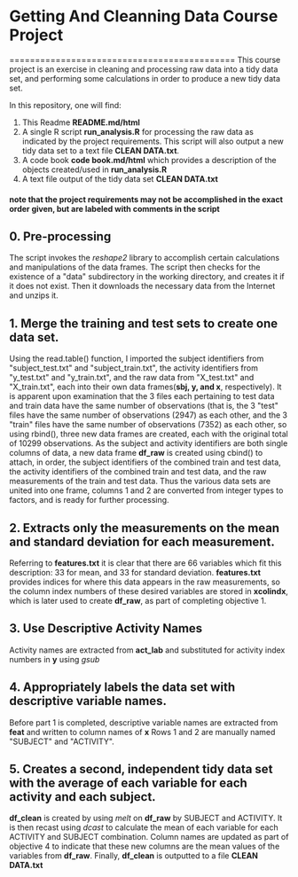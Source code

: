 # Getting And Cleanning Data Course Project
============================================
This course project is an exercise in cleaning and processing raw data into a tidy data set, and performing some calculations in order to produce a new tidy data set.

In this repository, one will find:  
  1. This Readme **README.md/html**  
  2. A single R script **run_analysis.R** for processing the raw data as indicated by the project requirements. This script will also output a new tidy data set to a text file **CLEAN DATA.txt**.  
  3. A code book **code book.md/html** which provides a description of the objects created/used in **run_analysis.R**  
  4. A text file output of the tidy data set **CLEAN DATA.txt**  

#### note that the project requirements may not be accomplished in the exact order given, but are labeled with comments in the script  

## 0. Pre-processing

The script invokes the *reshape2* library to accomplish certain calculations and manipulations of the data frames. The script then checks for the existence of a "data" subdirectory in the working directory, and creates it if it does not exist. Then it downloads the necessary data from the Internet and unzips it.  

## 1. Merge the training and test sets to create one data set.

Using the read.table() function, I imported the subject identifiers from "subject_test.txt" and "subject_train.txt", the activity identifiers from "y_test.txt" and "y_train.txt", and the raw data from "X_test.txt" and "X_train.txt", each into their own data frames(**sbj, y, and x**, respectively). It is apparent upon examination that the 3 files each pertaining to test data and train data have the same number of observations (that is, the 3 "test" files have the same number of observations (2947) as each other, and the 3 "train" files have the same number of observations (7352) as each other, so using rbind(), three new data frames are created, each with the original total of 10299 observations. As the subject and activity identifiers are both single columns of data, a new data frame **df_raw** is created using cbind() to attach, in order, the subject identifiers of the combined train and test data, the activity identifiers of the combined train and test data, and the raw measurements of the train and test data.  Thus the various data sets are united into one frame, columns 1 and 2 are converted from integer types to factors, and is ready for further processing.

## 2. Extracts only the measurements on the mean and standard deviation for each measurement.

Referring to **features.txt** it is clear that there are 66 variables which fit this description: 33 for mean, and 33 for standard deviation. **features.txt** provides indices for where this data appears in the raw measurements, so the column index numbers of these desired variables are stored in **xcolindx**, which is later used to create **df_raw**, as part of completing objective 1.    

## 3. Use Descriptive Activity Names

Activity names are extracted from **act_lab** and substituted for activity index numbers in **y** using *gsub*  

## 4. Appropriately labels the data set with descriptive variable names.  

Before part 1 is completed, descriptive variable names are extracted from **feat** and written to column names of **x** Rows 1 and 2 are manually named "SUBJECT" and "ACTIVITY".  

## 5. Creates a second, independent tidy data set with the average of each variable for each activity and each subject.  

**df_clean** is created by using *melt* on **df_raw** by SUBJECT and ACTIVITY. It is then recast using *dcast* to calculate the mean of each variable for each ACTIVITY and SUBJECT combination. Column names are updated as part of objective 4 to indicate that these new columns are the mean values of the variables from **df_raw**. Finally, **df_clean** is outputted to a file **CLEAN DATA.txt**